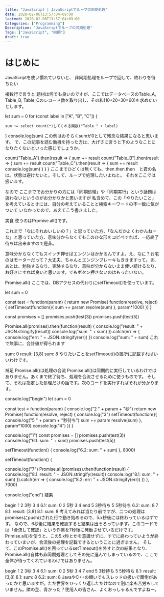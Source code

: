 ```yaml
---
title: "JavaScript | JavaScriptでループの同期処理"
date: 2020-02-06T13:57:04+09:00
lastmod: 2020-02-06T13:57:04+09:00
Categories: ["Programming"]
Description: "JavaScriptでループの同期処理"
Tags: ["JavaScript", "同期"]
draft: true
---
```


# はじめに

JavaScriptを使い慣れていないと、
非同期処理をループで回して、終わりを待ちたい



複数行で言うと
題材は何でも良いのですが、ここではデータベースのTable_A, Table_B, Table_Cのレコード数を取り出し、その和(10+20+30=60)を求めたいとします。

let sum = 0
for (const label in ["A", "B", "C"]) {

    sum += select count(*)してくれる関数("Table_" + label)

}
console.log(sum)
この例はおそらくsumが0として残念な結果になると思います。 で、この記事を読む動機を持った方は、大げさに言うと下のようなことになりたくないといった感じでしょうか。

count("Table_A").then(result => {
    sum += result
    count("Table_B").then(result => {
        sum += result
        count("Table_C").then(result => {
            sum += result
            console.log(sum)
        }
    }
}
ここまでひどくは無くても、then.then.then　と君の名は。状態は避けたいと。そして、ループで処理したいよねと。 それをここでは扱います。

なので
ここまででお分かりの方には「同期処理」や「同期実行」という話題は扱わないというのがお分かりかと思いますが 私含めて、この「やりたいこと」を考えているときには、自分の考えていることと検索キーワードの不一致に気がついて いなかったので、あえてこう書きました。

実食
使うのはPrpmise.all()です。

これまで「なにそれおいしいの？」と思っていた方、「なんだかよくわかんねーな」と思っていた方、意味分からなくてもこのひな形をコピペすれば、一応終了待ちは出来ますので是非。

意味分からなくてもスイッチ押せばエンジンはかかるんですよ。え、なに？お宅のはモーターだって？大丈夫、ちゃんとエンジンブレーキもききますって。ま、あとは、勉強するなり、実験するなり、意味が分からないまま使い続けるなり、お好きにすれば良いと思います。でもボタン押さないのはもったいない。

Promise.all()
ここでは、DBアクセスの代わりにsetTimeout()を使っています。

let sum = 0

const test = function(param) {
  return new Promise( function(resolve, reject) {
    setTimeout(function(){
      sum += param
      resolve(sum)
    }, param*1000)
  })
}

const promises = []
promises.push(test(3))
promises.push(test(5))

Promise.all(promises).then(function(result) {
  console.log("result: " + JSON.stringify(result))
  console.log("sum: " + sum)
}).catch(err => {
  console.log("err: " + JSON.stringify(err))
})
console.log("sum: " + sum)
これで無事に、合計値が得られます

sum: 0
result: [3,8]
sum: 8
やりたいことをsetTimeout()の箇所に記載すればいいわけです。

補足
Promise.all()は処理の合流
Promise.all()は同期的に実行しているわけではありません。あくまで終了待ち、処理を合流させるために使うものです。 そして、それは指定した処理だけの話です。次のコードを実行すればそれが分かります。

console.log("begin")
let sum = 0

const test = function(param) {
  console.log("2 " + param + "秒")
  return new Promise( function(resolve, reject) {
    console.log("3")
    setTimeout(function(){
      console.log("5 " + param + "秒待ち")
      sum += param
      resolve(sum)
    }, param*1000)
    console.log("4")
  })
}

console.log("1")
const promises = []
promises.push(test(3))
console.log("6.1: sum: " + sum)
promises.push(test(5))

setTimeout(function() {
  console.log("6.2: sum: " + sum)
}, 6000)

setTimeout(function() {

  console.log("7")
  Promise.all(promises).then(function(result) {
    console.log("8.1: result: " + JSON.stringify(result))
    console.log("8.1: sum: " + sum)
  }).catch(err => {
    console.log("8.2: err: " + JSON.stringify(err))
  })
}, 7000)

console.log("end")
結果

begin
1
2 3秒
3
4
6.1: sum: 0
2 5秒
3
4
end
5 3秒待ち
5 5秒待ち
6.2: sum: 8
7
8.1: result: [3,8]
8.1: sum: 8
考えてみれば当たり前ですが、二つの処理はpromisesにpush()された行で動き始めるので、5.x秒後には終わっているはずです。 なので、6秒後に結果を確認すると結果は出そろっています。このコードでは「合流して確認」という作業を7秒後に発動させているだけです。 Primise.all()を使うと、この5.x秒とかを意識せずに、すでに終わっていようが終わっていまいが、合流後の処理を記載できるということに過ぎません。 そして、このPromise.all()を囲っているsetTimeout()を外すと次の結果となり、Promise.all()自体も非同期処理としてその先に進んでしまっているので、ここで全体が待ってくれているわけではありません。

begin
1
2 3秒
3
4
6.1: sum: 0
2 5秒
3
4
7
end
5 3秒待ち
5 5秒待ち
8.1: result: [3,8]
8.1: sum: 8
6.2: sum: 8
JavaやC++の類いでもスレッドの扱いで面倒があったかと思いますが。ただ世界をひっくり返しただけなので別に楽も苦労もしていません。隣の芝、青かった？使用人の皆さん、よくおっしゃるんですよねー。

